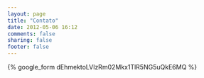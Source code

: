 ```yaml
---
layout: page
title: "Contato"
date: 2012-05-06 16:12
comments: false
sharing: false
footer: false
---
```


{% google_form dEhmektoLVlzRm02Mkx1TlR5NG5uQkE6MQ  %}